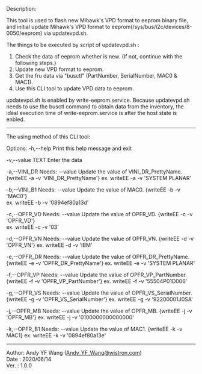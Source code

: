  Description:
 
 This tool is used to flash new Mihawk's VPD format to eeprom binary file,
 and initial update Mihawk's VPD format to eeprom(/sys/bus/i2c/devices/8-0050/eeprom) via updatevpd.sh.
 
 The things to be executed by script of updatevpd.sh :
 1. Check the data of eeprom whether is new. 
 (If not, continue with the following steps.)
 2. Update new VPD format to eeprom.
 3. Get the fru data via "busctl" (PartNumber, SerialNumber, MAC0 & MAC1).
 4. Use this CLI tool to update VPD data to eeprom.
 
 updatevpd.sh is enabled by write-eeprom.service.
 Because updatevpd.sh needs to use the busctl command to obtain data from the inventory, 
 the ideal execution time of write-eeprom.service is after the host state is enbled.
 
 --------------------------------------------------------------------------------------
 
 The using method of this CLI tool:
 
 Options:
  -h,--help                   Print this help message and exit
  
  -v,--value TEXT             Enter the data
  
  -a,--VINI_DR Needs: --value Update the value of VINI_DR_PrettyName. 
    {writeEE -a -v 'VINI_DR_PrettyName'}
     ex. writeEE -a -v 'SYSTEM PLANAR'
  
  -b,--VINI_B1 Needs: --value Update the value of MAC0. 
    {writeEE -b -v 'MAC0'}  
     ex. writeEE -b -v '0894ef80a13d'
  
  -c,--OPFR_VD Needs: --value Update the value of OPFR_VD. 
    {writeEE -c -v 'OPFR_VD'}  
     ex. writeEE -c -v '03'
  
  -d,--OPFR_VN Needs: --value Update the value of OPFR_VN. 
    {writeEE -d -v 'OPFR_VN'}
     ex. writeEE -d -v 'IBM'
  
  -e,--OPFR_DR Needs: --value Update the value of OPFR_DR_PrettyName. 
    {writeEE -e -v 'OPFR_DR_PrettyName'}
     ex. writeEE -e -v 'SYSTEM PLANAR'
  
  -f,--OPFR_VP Needs: --value Update the value of OPFR_VP_PartNumber. 
    {writeEE -f -v 'OPFR_VP_PartNumber'}
     ex. writeEE -f -v '55504P01D006'
  
  -g,--OPFR_VS Needs: --value Update the value of OPFR_VS_SerialNumber. 
    {writeEE -g -v 'OPFR_VS_SerialNumber'}
     ex. writeEE -g -v '92200001J0SA'
  
  -j,--OPFR_MB Needs: --value Update the value of OPFR_MB. 
    {writeEE -j -v 'OPFR_MB'}
     ex. writeEE -j -v '0100000000000000'
  
  -k,--OPFR_B1 Needs: --value Update the value of MAC1. 
    {writeEE -k -v MAC1}
     ex. writeEE -k -v '0894ef80a13e'
 
---------------------------------------------------------------------------------------
              
 Author:   Andy YF Wang (Andy_YF_Wang@wistron.com)                                  
 Date  :   2020/06/14                                                               
 Ver.  :   1.0.0                                                                    

